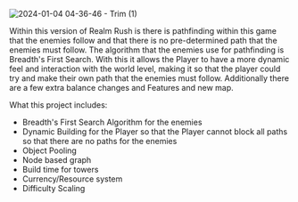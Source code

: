 ![2024-01-04 04-36-46 - Trim (1)](https://github.com/IraCalvo/Realm-Rush-Pathfinding/assets/115129139/66346ab0-7dbd-45fa-bfee-2eb21f0d7ffa)


Within this version of Realm Rush is there is pathfinding within this game that the enemies follow and that there is no pre-determined path that the 
enemies must follow. The algorithm that the enemies use for pathfinding is Breadth's First Search. With this it allows the Player to have a more
dynamic feel and interaction with the world level, making it so that the player could try and make their own path that the enemies must follow.
Additionally there are a few extra balance changes and Features and new map.

What this project includes:
- Breadth's First Search Algorithm for the enemies
- Dynamic Building for the Player so that the Player cannot block all paths so that there are no paths for the enemies
- Object Pooling
- Node based graph
- Build time for towers
- Currency/Resource system
- Difficulty Scaling
